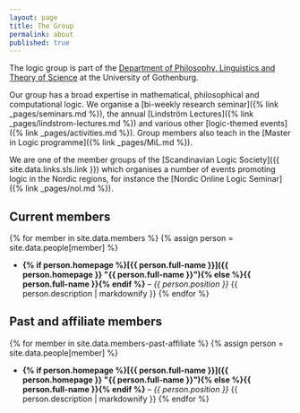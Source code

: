 ```yaml
---
layout: page
title: The Group
permalink: about
published: true
---
```


The logic group is part of the [Department of Philosophy, Linguistics and Theory of Science](https://www.gu.se/flov) at the University of Gothenburg.

Our group has a broad expertise in mathematical, philosophical and computational logic.
We organise a [bi-weekly research seminar]({% link _pages/seminars.md %}), the annual [Lindström Lectures]({% link _pages/lindstrom-lectures.md %}) and various other [logic-themed events]({% link _pages/activities.md %}).
Group members also teach in the [Master in Logic programme]({% link _pages/MiL.md %}).

We are one of the member groups of the [Scandinavian Logic Society]({{ site.data.links.sls.link }}) which organises a number of events promoting logic in the Nordic regions, for instance the [Nordic Online Logic Seminar]({% link _pages/nol.md %}).

## Current members

{% for member in site.data.members %}
{% assign person = site.data.people[member] %}
 - **{% if person.homepage %}[{{ person.full-name }}]({{ person.homepage }} "{{ person.full-name }}"){% else %}{{ person.full-name }}{% endif %}** – _{{ person.position }}_
    {{ person.description | markdownify }}
    {% endfor %}

## Past and affiliate members

{% for member in site.data.members-past-affiliate %}
{% assign person = site.data.people[member] %}
 - **{% if person.homepage %}[{{ person.full-name }}]({{ person.homepage }} "{{ person.full-name }}"){% else %}{{ person.full-name }}{% endif %}** – _{{ person.position }}_
    {{ person.description | markdownify }}
    {% endfor %}
